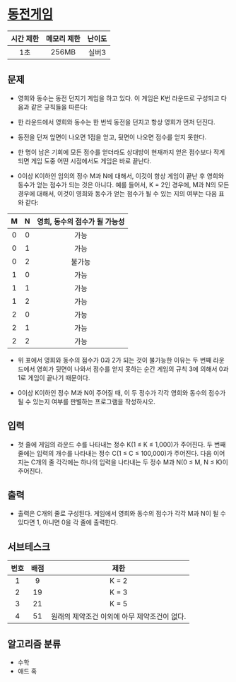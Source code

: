 # [동전게임](https://www.acmicpc.net/problem/10837)

| 시간 제한 | 메모리 제한 | 난이도 |
| :-------: | :---------: | :----: |
|    1초    |    256MB    | 실버3  |

## 문제

- 영희와 동수는 동전 던지기 게임을 하고 있다. 이 게임은 K번 라운드로 구성되고 다음과 같은 규칙들을 따른다:

- 한 라운드에서 영희와 동수는 한 번씩 동전을 던지고 항상 영희가 먼저 던진다.
- 동전을 던져 앞면이 나오면 1점을 얻고, 뒷면이 나오면 점수를 얻지 못한다.
- 한 명이 남은 기회에 모든 점수를 얻더라도 상대방이 현재까지 얻은 점수보다 작게 되면 게임 도중 어떤 시점에서도 게임은 바로 끝난다.
- 0이상 K이하인 임의의 정수 M과 N에 대해서, 이것이 항상 게임이 끝난 후 영희와 동수가 얻는 점수가 되는 것은 아니다. 예를 들어서, K = 2인 경우에, M과 N의 모든 경우에 대해서, 이것이 영희와 동수가 얻는 점수가 될 수 있는 지의 여부는 다음 표와 같다:

|  M  |  N  | 영희, 동수의 점수가 될 가능성 |
| :-: | :-: | :---------------------------: |
|  0  |  0  |             가능              |
|  0  |  1  |             가능              |
|  0  |  2  |            불가능             |
|  1  |  0  |             가능              |
|  1  |  1  |             가능              |
|  1  |  2  |             가능              |
|  2  |  0  |             가능              |
|  2  |  1  |             가능              |
|  2  |  2  |             가능              |

- 위 표에서 영희와 동수의 점수가 0과 2가 되는 것이 불가능한 이유는 두 번째 라운드에서 영희가 뒷면이 나와서 점수를 얻지 못하는 순간 게임의 규칙 3에 의해서 0과 1로 게임이 끝나기 때문이다.

- 0이상 K이하인 정수 M과 N이 주어질 때, 이 두 정수가 각각 영희와 동수의 점수가 될 수 있는지 여부를 판별하는 프로그램을 작성하시오.

## 입력

- 첫 줄에 게임의 라운드 수를 나타내는 정수 K(1 ≤ K ≤ 1,000)가 주어진다. 두 번째 줄에는 입력의 개수를 나타내는 정수 C(1 ≤ C ≤ 100,000)가 주어진다. 다음 이어지는 C개의 줄 각각에는 하나의 입력을 나타내는 두 정수 M과 N(0 ≤ M, N ≤ K)이 주어진다.

## 출력

- 출력은 C개의 줄로 구성된다. 게임에서 영희와 동수의 점수가 각각 M과 N이 될 수 있다면 1, 아니면 0을 각 줄에 출력한다.

## 서브테스크

| 번호 | 배점 |                     제한                     |
| :--: | :--: | :------------------------------------------: |
|  1   |  9   |                    K = 2                     |
|  2   |  19  |                    K = 3                     |
|  3   |  21  |                    K = 5                     |
|  4   |  51  | 원래의 제약조건 이외에 아무 제약조건이 없다. |

## 알고리즘 분류

- 수학
- 애드 혹

